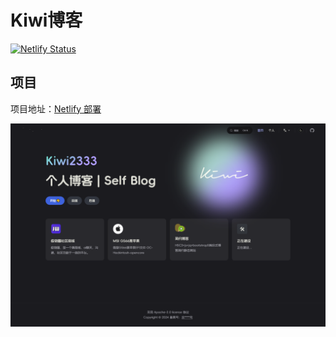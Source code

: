 # Kiwi博客

[![Netlify Status](https://api.netlify.com/api/v1/badges/21d806d7-2127-4d4c-8e27-083b59fc10af/deploy-status)](https://app.netlify.com/sites/kiwiblog/deploys)

## 项目

项目地址：[Netlify 部署](https://kiwi233.top)

![首页](image.png)
